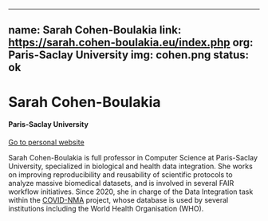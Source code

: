 
---
name: Sarah Cohen-Boulakia
link: https://sarah.cohen-boulakia.eu/index.php
org: Paris-Saclay University
img: cohen.png
status: ok
---


# Sarah Cohen-Boulakia

#### Paris-Saclay University

[Go to personal website](https://sarah.cohen-boulakia.eu/index.php)

Sarah Cohen-Boulakia is full professor in Computer Science at Paris-Saclay University, specialized in biological and health data integration. She works on improving reproducibility and reusability of scientific protocols to analyze massive biomedical datasets, and is involved in several FAIR workflow initiatives. Since 2020, she in charge of the Data Integration task within the <a href="https://covid-nma.com/" target="_blank"> COVID-NMA</a> project, whose database is used by several institutions including the World Health Organisation (WHO).

        